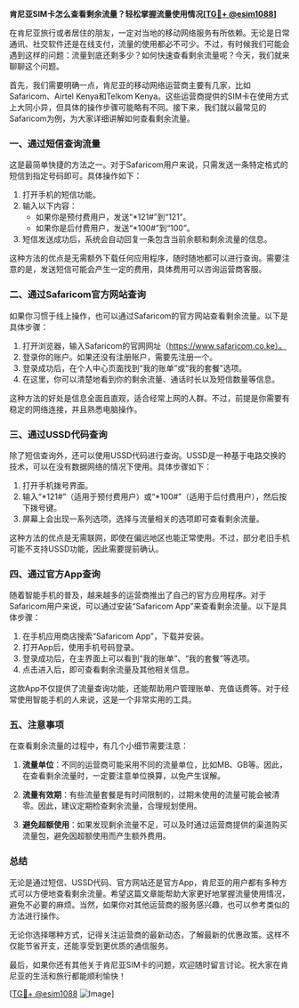 **肯尼亚SIM卡怎么查看剩余流量？轻松掌握流量使用情况[[TG💪+ @esim1088](https://t.me/s/esim1088)]**

在肯尼亚旅行或者居住的朋友，一定对当地的移动网络服务有所依赖。无论是日常通讯、社交软件还是在线支付，流量的使用都必不可少。不过，有时候我们可能会遇到这样的问题：流量到底还剩多少？如何快速查看剩余流量呢？今天，我们就来聊聊这个问题。

首先，我们需要明确一点，肯尼亚的移动网络运营商主要有几家，比如Safaricom、Airtel Kenya和Telkom Kenya。这些运营商提供的SIM卡在使用方式上大同小异，但具体的操作步骤可能略有不同。接下来，我们就以最常见的Safaricom为例，为大家详细讲解如何查看剩余流量。

### **一、通过短信查询流量**

这是最简单快捷的方法之一。对于Safaricom用户来说，只需发送一条特定格式的短信到指定号码即可。具体操作如下：

1. 打开手机的短信功能。
2. 输入以下内容：
   - 如果你是预付费用户，发送“*121#”到“121”。
   - 如果你是后付费用户，发送“*100#”到“100”。
3. 短信发送成功后，系统会自动回复一条包含当前余额和剩余流量的信息。

这种方法的优点是无需额外下载任何应用程序，随时随地都可以进行查询。需要注意的是，发送短信可能会产生一定的费用，具体费用可以咨询运营商客服。

### **二、通过Safaricom官方网站查询**

如果你习惯于线上操作，也可以通过Safaricom的官方网站查看剩余流量。以下是具体步骤：

1. 打开浏览器，输入Safaricom的官网网址（https://www.safaricom.co.ke）。
2. 登录你的账户。如果还没有注册账户，需要先注册一个。
3. 登录成功后，在个人中心页面找到“我的账单”或“我的套餐”选项。
4. 在这里，你可以清楚地看到你的剩余流量、通话时长以及短信数量等信息。

这种方法的好处是信息全面且直观，适合经常上网的人群。不过，前提是你需要有稳定的网络连接，并且熟悉电脑操作。

### **三、通过USSD代码查询**

除了短信查询外，还可以使用USSD代码进行查询。USSD是一种基于电路交换的技术，可以在没有数据网络的情况下使用。具体步骤如下：

1. 打开手机拨号界面。
2. 输入“*121#”（适用于预付费用户）或“*100#”（适用于后付费用户），然后按下拨号键。
3. 屏幕上会出现一系列选项，选择与流量相关的选项即可查看剩余流量。

这种方法的优点是无需联网，即使在偏远地区也能正常使用。不过，部分老旧手机可能不支持USSD功能，因此需要提前确认。

### **四、通过官方App查询**

随着智能手机的普及，越来越多的运营商推出了自己的官方应用程序。对于Safaricom用户来说，可以通过安装“Safaricom App”来查看剩余流量。以下是具体步骤：

1. 在手机应用商店搜索“Safaricom App”，下载并安装。
2. 打开App后，使用手机号码登录。
3. 登录成功后，在主界面上可以看到“我的账单”、“我的套餐”等选项。
4. 点击进入后，即可查看剩余流量及其他相关信息。

这款App不仅提供了流量查询功能，还能帮助用户管理账单、充值话费等。对于经常使用智能手机的人来说，这是一个非常实用的工具。

### **五、注意事项**

在查看剩余流量的过程中，有几个小细节需要注意：

1. **流量单位**：不同的运营商可能采用不同的流量单位，比如MB、GB等。因此，在查看剩余流量时，一定要注意单位换算，以免产生误解。
   
2. **流量有效期**：有些流量套餐是有时间限制的，过期未使用的流量可能会被清零。因此，建议定期检查剩余流量，合理规划使用。

3. **避免超额使用**：如果发现剩余流量不足，可以及时通过运营商提供的渠道购买流量包，避免因超额使用而产生额外费用。

### **总结**

无论是通过短信、USSD代码、官方网站还是官方App，肯尼亚的用户都有多种方式可以方便地查看剩余流量。希望这篇文章能帮助大家更好地掌握流量使用情况，避免不必要的麻烦。当然，如果你对其他运营商的服务感兴趣，也可以参考类似的方法进行操作。

无论你选择哪种方式，记得关注运营商的最新动态，了解最新的优惠政策。这样不仅能节省开支，还能享受到更优质的通信服务。

最后，如果你还有其他关于肯尼亚SIM卡的问题，欢迎随时留言讨论。祝大家在肯尼亚的生活和旅行都能顺利愉快！

[[TG💪+ @esim1088](https://t.me/s/esim1088) ![Image](https://i.postimg.cc/4NQfJmqS/Snipaste-2025-05-13-00-14-12.png)]